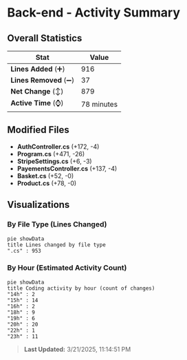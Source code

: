 # Back-end - Activity Summary 

## Overall Statistics

| Stat                   | Value                                                             |
| ---------------------- | ----------------------------------------------------------------- |
| **Lines Added** (➕)   | 916                                          |
| **Lines Removed** (➖) | 37                                        |
| **Net Change** (↕)    | 879                |
| **Active Time** (⌚)   | 78 minutes |


## Modified Files
- **AuthController.cs** (+172, -4)
- **Program.cs** (+471, -26)
- **StripeSettings.cs** (+6, -3)
- **PayementsController.cs** (+137, -4)
- **Basket.cs** (+52, -0)
- **Product.cs** (+78, -0)

## Visualizations

### By File Type (Lines Changed)

```mermaid
pie showData
title Lines changed by file type
".cs" : 953
```

### By Hour (Estimated Activity Count)

```mermaid
pie showData
title Coding activity by hour (count of changes)
"14h" : 2
"15h" : 14
"16h" : 2
"18h" : 9
"19h" : 6
"20h" : 20
"22h" : 1
"23h" : 11
```


> **Last Updated:** 3/21/2025, 11:14:51 PM